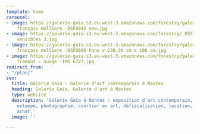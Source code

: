 ```yaml
---
template: home
carousel:
- image: https://galerie-gaia.s3.eu-west-3.amazonaws.com/forestry/galerie gaia - jean
    françois molliere -DSF0045 new.jpg
- image: https://galerie-gaia.s3.eu-west-3.amazonaws.com/forestry/_DSF1144 75x63 Paysagesc
    sensibles 3.jpg
- image: https://galerie-gaia.s3.eu-west-3.amazonaws.com/forestry/galerie gaia - jean
    françois molliere -DSF0668-Pano v 230,30 cm x 108 cm.jpg
- image: https://galerie-gaia.s3.eu-west-3.amazonaws.com/forestry/galerie-gaia- olivier
    fremont - nuage -IMG_6727.jpg
redirect_from:
- "/plan/"
seo:
  title: Galerie Gaïa - Galerie d'art contemporain à Nantes
  heading: Galerie Gaïa, Galerie d'art à Nantes
  type: website
  description: 'Galerie Gaïa à Nantes : exposition d’art contemporain, peinture, sculpture,
    estampe, photographie, courtier en art, défiscalisation, location, prêt avant
    achat.'
  image: ''

---
```

